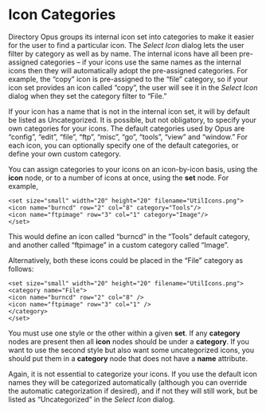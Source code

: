 # Icon Categories

Directory Opus groups its internal icon set into categories to make it easier for the user to find a particular icon. The *Select Icon* dialog lets the user filter by category as well as by name. The internal icons have all been pre-assigned categories – if your icons use the same names as the internal icons then they will automatically adopt the pre-assigned categories. For example, the “copy” icon is pre-assigned to the “file” category, so if your icon set provides an icon called “copy”, the user will see it in the *Select Icon* dialog when they set the category filter to “File.”

If your icon has a name that is not in the internal icon set, it will by default be listed as Uncategorized. It is possible, but not obligatory, to specify your own categories for your icons. The default categories used by Opus are “config”, “edit”, “file”, “ftp”, “misc”, “go”, “tools”, “view” and “window.” For each icon, you can optionally specify one of the default categories, or define your own custom category. 

You can assign categories to your icons on an icon-by-icon basis, using the **icon** node, or to a number of icons at once, using the **set** node. For example,

    <set size="small" width="20" height="20" filename="UtilIcons.png">
    <icon name="burncd" row="2" col="8" category="Tools"/>
    <icon name="ftpimage" row="3" col="1" category="Image"/>
    </set>

This would define an icon called “burncd” in the “Tools” default category, and another called “ftpimage” in a custom category called “Image”.

Alternatively, both these icons could be placed in the “File” category as follows:

    <set size="small" width="20" height="20" filename="UtilIcons.png">
    <category name="File">
    <icon name="burncd" row="2" col="8" />
    <icon name="ftpimage" row="3" col="1" />
    </category>
    </set>

You must use one style or the other within a given **set**. If any **category** nodes are present then all **icon** nodes should be under a **category**. If you want to use the second style but also want some uncategorized icons, you should put them in a **category** node that does not have a **name** attribute.

Again, it is not essential to categorize your icons. If you use the default icon names they will be categorized automatically (although you can override the automatic categorization if desired), and if not they will still work, but be listed as “Uncategorized” in the *Select Icon* dialog.

  
